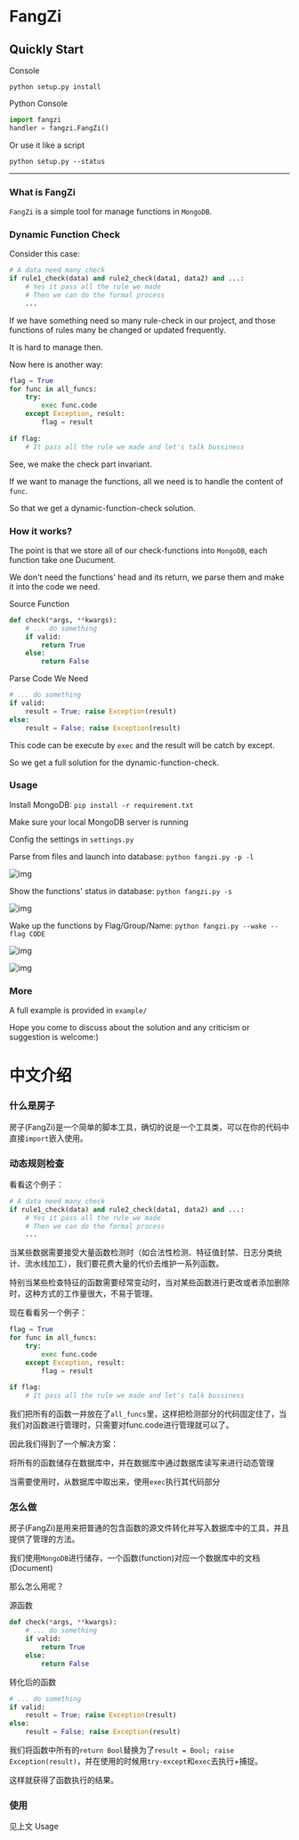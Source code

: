 # FangZi

## Quickly Start
Console

```python setup.py install```

Python Console
```python
import fangzi
handler = fangzi.FangZi()
```

Or use it like a script

```python setup.py --status```

---

### What is FangZi
```FangZi``` is a simple tool for manage functions in ```MongoDB```.

### Dynamic Function Check

Consider this case:
```python
# A data need many check
if rule1_check(data) and rule2_check(data1, data2) and ...:
    # Yes it pass all the rule we made
    # Then we can do the formal process
    ...
```
If we have something need so many rule-check in our project, and those functions of rules many be changed or updated frequently.

It is hard to manage then.

Now here is another way:
```python
flag = True
for func in all_funcs:
    try:
        exec func.code
    except Exception, result:
        flag = result
        
if flag:
    # It pass all the rule we made and let's talk bussiness
```
See, we make the check part invariant.

If we want to manage the functions, all we need is to handle the content of ```func```.

So that we get a dynamic-function-check solution.

### How it works?
The point is that we store all of our check-functions into ```MongoDB```, each function take one Ducument.

We don't need the functions' head and its return, we parse them and make it into the code we need.

Source Function
```python
def check(*args, **kwargs):
    # ... do something
    if valid:
        return True
    else:
        return False
```

Parse Code We Need
```python
# ... do something
if valid:
    result = True; raise Exception(result)
else:
    result = False; raise Exception(result)
```
This code can be execute by ```exec``` and the result will be catch by except.

So we get a full solution for the dynamic-function-check.

### Usage
Install MongoDB: ```pip install -r requirement.txt```

Make sure your local MongoDB server is running

Config the settings in ```settings.py```

Parse from files and launch into database: ```python fangzi.py -p -l```

![img](https://github.com/Lwxiang/fangzi/raw/master/examples/images/parse_and_launch.jpg)

Show the functions' status in database: ```python fangzi.py -s```

![img](https://github.com/Lwxiang/fangzi/raw/master/examples/images/status.jpg)

Wake up the functions by Flag/Group/Name: ```python fangzi.py --wake --flag CODE```

![img](https://github.com/Lwxiang/fangzi/raw/master/examples/images/wake.jpg)

![img](https://github.com/Lwxiang/fangzi/raw/master/examples/images/close.jpg)

### More
A full example is provided in ```example/```

Hope you come to discuss about the solution and any criticism or suggestion is welcome:)

# 中文介绍

### 什么是房子
房子(FangZi)是一个简单的脚本工具，确切的说是一个工具类，可以在你的代码中直接```import```嵌入使用。

### 动态规则检查

看看这个例子：
```python
# A data need many check
if rule1_check(data) and rule2_check(data1, data2) and ...:
    # Yes it pass all the rule we made
    # Then we can do the formal process
    ...
```
当某些数据需要接受大量函数检测时（如合法性检测、特征值封禁、日志分类统计、流水线加工），我们要花费大量的代价去维护一系列函数。

特别当某些检查特征的函数需要经常变动时，当对某些函数进行更改或者添加删除时，这种方式的工作量很大，不易于管理。

现在看看另一个例子：
```python
flag = True
for func in all_funcs:
    try:
        exec func.code
    except Exception, result:
        flag = result
        
if flag:
    # It pass all the rule we made and let's talk bussiness
```
我们把所有的函数一并放在了```all_funcs```里，这样把检测部分的代码固定住了，当我们对函数进行管理时，只需要对func.code进行管理就可以了。

因此我们得到了一个解决方案：

将所有的函数储存在数据库中，并在数据库中通过数据库读写来进行动态管理

当需要使用时，从数据库中取出来，使用```exec```执行其代码部分

### 怎么做
房子(FangZi)是用来把普通的包含函数的源文件转化并写入数据库中的工具，并且提供了管理的方法。

我们使用```MongoDB```进行储存，一个函数(function)对应一个数据库中的文档(Document)

那么怎么用呢？

源函数
```python
def check(*args, **kwargs):
    # ... do something
    if valid:
        return True
    else:
        return False
```

转化后的函数
```python
# ... do something
if valid:
    result = True; raise Exception(result)
else:
    result = False; raise Exception(result)
```

我们将函数中所有的```return Bool```替换为了```result = Bool; raise Exception(result)```，并在使用的时候用```try-except```和```exec```去执行+捕捉。

这样就获得了函数执行的结果。

### 使用
见上文 Usage
